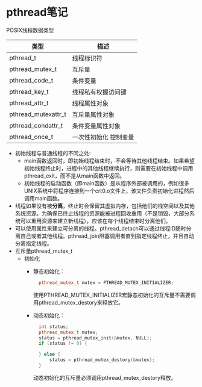 # pthread笔记

POSIX线程数据类型

| 类型                | 描述                  |
| ------------------- | --------------------- |
| pthread_t           | 线程标识符            |
| pthread_mutex_t     | 互斥量                |
| pthread_code_t      | 条件变量              |
| pthread_key_t       | 线程私有权握访问键    |
| pthread_attr_t      | 线程属性对象          |
| pthread_mutexattr_t | 互斥量属性对象        |
| pthread_condattr_t  | 条件变量属性对象      |
| pthread_once_t      | 一次性初始化 控制变量 |

* 初始线程与普通线程的不同之处:
  * main函数返回时，即初始线程结束时，不会等待其他线程结束。如果希望初始线程终止时，进程中的其他线程继续执行，则需要在初始线程中调用pthread_exit，而不是从main函数中返回。
  * 初始线程的启动函数（即main函数）是从程序外部被调用的，例如很多UNIX系统中将程序连接到一个crt0.o文件上，该文件负责初始化进程然后调用main函数。
* 线程如果没有被**分离**，终止时会保留其虚拟内存，包括他们的栈空间以及其他系统资源。为确保已终止线程的资源能被进程回收重用（不是销毁，大部分系统可以重用资源来建立新线程），应该在每个线程结束时分离他们。
* 可以使用属性来建立可分离的线程。pthread_detach可以通过线程ID随时分离自己或者其他线程。pthread_join阻塞调用者直到指定线程终止，并且自动分离指定线程。
* 互斥量pthread_mutex_t
  * 初始化
    * 静态初始化：

      ```cpp
        pthread_mutex_t mutex = PTHREAD_MUTEX_INITIALIZER;
      ```

      使用PTHREAD_MUTEX_INITIALIZER宏静态初始化的互斥量不需要调用pthread_mutex_destory来释放它。
    * 动态初始化：

      ```cpp
        int status;
        pthread_mutex_t mutex;
        status = pthread_mutex_init(&mutex, NULL);
        if (status != 0) {

        } else {
            status = pthread_mutex_destory(&mutex);
        }
      ```

      动态初始化的互斥量必须调用pthread_mutex_destory释放。
